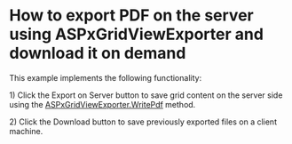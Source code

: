 # How to export PDF on the server using ASPxGridViewExporter and download it on demand


<p>This example  implements the following functionality:</p><p>1) Click the Export on Server button to save grid content on the server side using the <a href="http://documentation.devexpress.com/#AspNet/DevExpressWebASPxGridViewExportASPxGridViewExporter_WritePdftopic"><u>ASPxGridViewExporter.WritePdf</u></a> method.</p><p>2) Click the Download  button to save previously exported files on a client machine.</p>

<br/>


